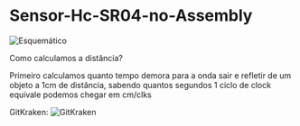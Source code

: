 # Sensor-Hc-SR04-no-Assembly

![Esquemático](https://github.com/JoaoVictorT/Sensor-Hc-SR04-no-Assembly/blob/master/esquematico.png)



Como calculamos a distância?

Primeiro calculamos quanto tempo demora para a onda sair e refletir de um objeto a 1cm de distância, sabendo quantos segundos 1 ciclo de clock equivale podemos chegar em cm/clks

GitKraken:
![GitKraken](https://github.com/JoaoVictorT/Sensor-Hc-SR04-no-Assembly/blob/master/gitkraken.png)


